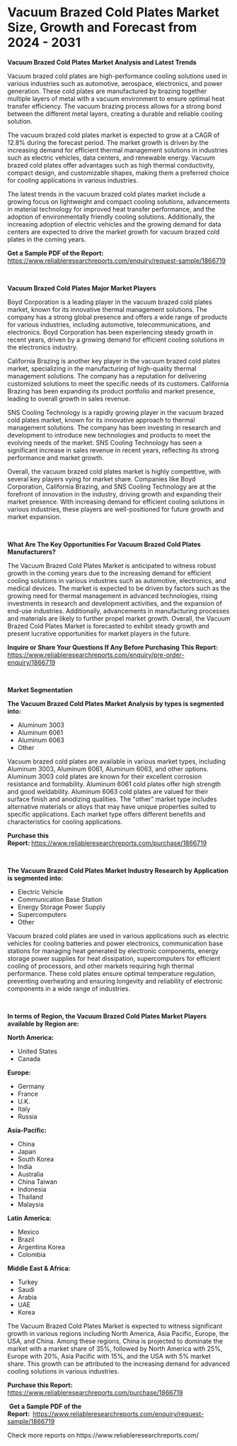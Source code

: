 <p><h1>Vacuum Brazed Cold Plates Market Size, Growth and Forecast from 2024 - 2031</h1></p><p><strong>Vacuum Brazed Cold Plates Market Analysis and Latest Trends</strong></p>
<p><p>Vacuum brazed cold plates are high-performance cooling solutions used in various industries such as automotive, aerospace, electronics, and power generation. These cold plates are manufactured by brazing together multiple layers of metal with a vacuum environment to ensure optimal heat transfer efficiency. The vacuum brazing process allows for a strong bond between the different metal layers, creating a durable and reliable cooling solution.</p><p>The vacuum brazed cold plates market is expected to grow at a CAGR of 12.8% during the forecast period. The market growth is driven by the increasing demand for efficient thermal management solutions in industries such as electric vehicles, data centers, and renewable energy. Vacuum brazed cold plates offer advantages such as high thermal conductivity, compact design, and customizable shapes, making them a preferred choice for cooling applications in various industries.</p><p>The latest trends in the vacuum brazed cold plates market include a growing focus on lightweight and compact cooling solutions, advancements in material technology for improved heat transfer performance, and the adoption of environmentally friendly cooling solutions. Additionally, the increasing adoption of electric vehicles and the growing demand for data centers are expected to drive the market growth for vacuum brazed cold plates in the coming years.</p></p>
<p><strong>Get a Sample PDF of the Report:&nbsp;</strong> <a href="https://www.reliableresearchreports.com/enquiry/request-sample/1866719">https://www.reliableresearchreports.com/enquiry/request-sample/1866719</a></p>
<p>&nbsp;</p>
<p><strong>Vacuum Brazed Cold Plates Major Market Players</strong></p>
<p><p>Boyd Corporation is a leading player in the vacuum brazed cold plates market, known for its innovative thermal management solutions. The company has a strong global presence and offers a wide range of products for various industries, including automotive, telecommunications, and electronics. Boyd Corporation has been experiencing steady growth in recent years, driven by a growing demand for efficient cooling solutions in the electronics industry.</p><p>California Brazing is another key player in the vacuum brazed cold plates market, specializing in the manufacturing of high-quality thermal management solutions. The company has a reputation for delivering customized solutions to meet the specific needs of its customers. California Brazing has been expanding its product portfolio and market presence, leading to overall growth in sales revenue.</p><p>SNS Cooling Technology is a rapidly growing player in the vacuum brazed cold plates market, known for its innovative approach to thermal management solutions. The company has been investing in research and development to introduce new technologies and products to meet the evolving needs of the market. SNS Cooling Technology has seen a significant increase in sales revenue in recent years, reflecting its strong performance and market growth.</p><p>Overall, the vacuum brazed cold plates market is highly competitive, with several key players vying for market share. Companies like Boyd Corporation, California Brazing, and SNS Cooling Technology are at the forefront of innovation in the industry, driving growth and expanding their market presence. With increasing demand for efficient cooling solutions in various industries, these players are well-positioned for future growth and market expansion.</p></p>
<p>&nbsp;</p>
<p><strong>What Are The Key Opportunities For Vacuum Brazed Cold Plates Manufacturers?</strong></p>
<p><p>The Vacuum Brazed Cold Plates Market is anticipated to witness robust growth in the coming years due to the increasing demand for efficient cooling solutions in various industries such as automotive, electronics, and medical devices. The market is expected to be driven by factors such as the growing need for thermal management in advanced technologies, rising investments in research and development activities, and the expansion of end-use industries. Additionally, advancements in manufacturing processes and materials are likely to further propel market growth. Overall, the Vacuum Brazed Cold Plates Market is forecasted to exhibit steady growth and present lucrative opportunities for market players in the future.</p></p>
<p><strong>Inquire or Share Your Questions If Any Before Purchasing This Report:</strong> <a href="https://www.reliableresearchreports.com/enquiry/pre-order-enquiry/1866719">https://www.reliableresearchreports.com/enquiry/pre-order-enquiry/1866719</a></p>
<p>&nbsp;</p>
<p><strong>Market Segmentation</strong></p>
<p><strong>The Vacuum Brazed Cold Plates Market Analysis by types is segmented into:</strong></p>
<p><ul><li>Aluminum 3003</li><li>Aluminum 6061</li><li>Aluminum 6063</li><li>Other</li></ul></p>
<p><p>Vacuum brazed cold plates are available in various market types, including Aluminum 3003, Aluminum 6061, Aluminum 6063, and other options. Aluminum 3003 cold plates are known for their excellent corrosion resistance and formability. Aluminum 6061 cold plates offer high strength and good weldability. Aluminum 6063 cold plates are valued for their surface finish and anodizing qualities. The "other" market type includes alternative materials or alloys that may have unique properties suited to specific applications. Each market type offers different benefits and characteristics for cooling applications.</p></p>
<p><strong>Purchase this Report:&nbsp;</strong><a href="https://www.reliableresearchreports.com/purchase/1866719">https://www.reliableresearchreports.com/purchase/1866719</a></p>
<p>&nbsp;</p>
<p><strong>The Vacuum Brazed Cold Plates Market Industry Research by Application is segmented into:</strong></p>
<p><ul><li>Electric Vehicle</li><li>Communication Base Station</li><li>Energy Storage Power Supply</li><li>Supercomputers</li><li>Other</li></ul></p>
<p><p>Vacuum brazed cold plates are used in various applications such as electric vehicles for cooling batteries and power electronics, communication base stations for managing heat generated by electronic components, energy storage power supplies for heat dissipation, supercomputers for efficient cooling of processors, and other markets requiring high thermal performance. These cold plates ensure optimal temperature regulation, preventing overheating and ensuring longevity and reliability of electronic components in a wide range of industries.</p></p>
<p>&nbsp;</p>
<p><strong>In terms of Region, the Vacuum Brazed Cold Plates Market Players available by Region are:</strong></p>
<p>
    <p> <strong> North America: </strong>
        <ul>
            <li>United States</li>
            <li>Canada</li>
        </ul>
        </p> 
    <p> <strong> Europe: </strong>
        <ul>
            <li>Germany</li>
            <li>France</li>
            <li>U.K.</li>
            <li>Italy</li>
            <li>Russia</li>
        </ul>
        </p> 
    <p> <strong> Asia-Pacific: </strong>
        <ul>
            <li>China</li>
            <li>Japan</li>
            <li>South Korea</li>
            <li>India</li>
            <li>Australia</li>
            <li>China Taiwan</li>
            <li>Indonesia</li>
            <li>Thailand</li>
            <li>Malaysia</li>
        </ul>
        </p> 
    <p> <strong> Latin America: </strong>
        <ul>
            <li>Mexico</li>
            <li>Brazil</li>
            <li>Argentina Korea</li>
            <li>Colombia</li>
        </ul>
        </p> 
    <p> <strong> Middle East & Africa: </strong>
        <ul>
            <li>Turkey</li>
            <li>Saudi</li>
            <li>Arabia</li>
            <li>UAE</li>
            <li>Korea</li>
        </ul>
    </p>
    </p>
<p><p>The Vacuum Brazed Cold Plates Market is expected to witness significant growth in various regions including North America, Asia Pacific, Europe, the USA, and China. Among these regions, China is projected to dominate the market with a market share of 35%, followed by North America with 25%, Europe with 20%, Asia Pacific with 15%, and the USA with 5% market share. This growth can be attributed to the increasing demand for advanced cooling solutions in various industries.</p></p>
<p><strong>Purchase this Report: </strong><a href="https://www.reliableresearchreports.com/purchase/1866719">https://www.reliableresearchreports.com/purchase/1866719</a></p>
<p>&nbsp;<strong>Get a Sample PDF of the Report:&nbsp;&nbsp;</strong><a href="https://www.reliableresearchreports.com/enquiry/request-sample/1866719">https://www.reliableresearchreports.com/enquiry/request-sample/1866719</a></p>
<p><strong></strong></p>
<p>Check more reports on https://www.reliableresearchreports.com/</p>